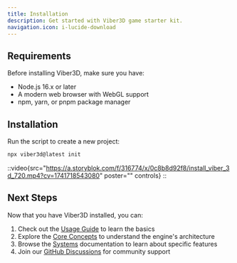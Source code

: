 ```yaml
---
title: Installation
description: Get started with Viber3D game starter kit.
navigation.icon: i-lucide-download
---
```


## Requirements

Before installing Viber3D, make sure you have:

- Node.js 16.x or later
- A modern web browser with WebGL support
- npm, yarn, or pnpm package manager

## Installation

Run the script to create a new project:

```bash [Terminal]
npx viber3d@latest init
```

::video{src="https://a.storyblok.com/f/316774/x/0c8b8d92f8/install_viber_3d_720.mp4?cv=1741718543080" poster="" controls}
::

## Next Steps

Now that you have Viber3D installed, you can:

1. Check out the [Usage Guide](/getting-started/usage) to learn the basics
2. Explore the [Core Concepts](/core-concepts) to understand the engine's architecture
3. Browse the [Systems](/systems) documentation to learn about specific features
4. Join our [GitHub Discussions](https://github.com/instructa/viber3d/discussions) for community support
